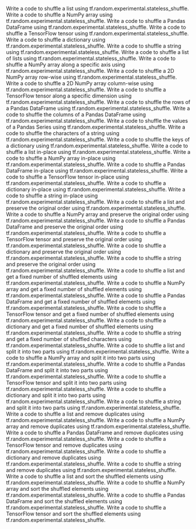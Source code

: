 Write a code to shuffle a list using tf.random.experimental.stateless_shuffle.
Write a code to shuffle a NumPy array using tf.random.experimental.stateless_shuffle.
Write a code to shuffle a Pandas DataFrame using tf.random.experimental.stateless_shuffle.
Write a code to shuffle a TensorFlow tensor using tf.random.experimental.stateless_shuffle.
Write a code to shuffle a dictionary using tf.random.experimental.stateless_shuffle.
Write a code to shuffle a string using tf.random.experimental.stateless_shuffle.
Write a code to shuffle a list of lists using tf.random.experimental.stateless_shuffle.
Write a code to shuffle a NumPy array along a specific axis using tf.random.experimental.stateless_shuffle.
Write a code to shuffle a 2D NumPy array row-wise using tf.random.experimental.stateless_shuffle.
Write a code to shuffle a 2D NumPy array column-wise using tf.random.experimental.stateless_shuffle.
Write a code to shuffle a TensorFlow tensor along a specific dimension using tf.random.experimental.stateless_shuffle.
Write a code to shuffle the rows of a Pandas DataFrame using tf.random.experimental.stateless_shuffle.
Write a code to shuffle the columns of a Pandas DataFrame using tf.random.experimental.stateless_shuffle.
Write a code to shuffle the values of a Pandas Series using tf.random.experimental.stateless_shuffle.
Write a code to shuffle the characters of a string using tf.random.experimental.stateless_shuffle.
Write a code to shuffle the keys of a dictionary using tf.random.experimental.stateless_shuffle.
Write a code to shuffle a list in-place using tf.random.experimental.stateless_shuffle.
Write a code to shuffle a NumPy array in-place using tf.random.experimental.stateless_shuffle.
Write a code to shuffle a Pandas DataFrame in-place using tf.random.experimental.stateless_shuffle.
Write a code to shuffle a TensorFlow tensor in-place using tf.random.experimental.stateless_shuffle.
Write a code to shuffle a dictionary in-place using tf.random.experimental.stateless_shuffle.
Write a code to shuffle a string in-place using tf.random.experimental.stateless_shuffle.
Write a code to shuffle a list and preserve the original order using tf.random.experimental.stateless_shuffle.
Write a code to shuffle a NumPy array and preserve the original order using tf.random.experimental.stateless_shuffle.
Write a code to shuffle a Pandas DataFrame and preserve the original order using tf.random.experimental.stateless_shuffle.
Write a code to shuffle a TensorFlow tensor and preserve the original order using tf.random.experimental.stateless_shuffle.
Write a code to shuffle a dictionary and preserve the original order using tf.random.experimental.stateless_shuffle.
Write a code to shuffle a string and preserve the original order using tf.random.experimental.stateless_shuffle.
Write a code to shuffle a list and get a fixed number of shuffled elements using tf.random.experimental.stateless_shuffle.
Write a code to shuffle a NumPy array and get a fixed number of shuffled elements using tf.random.experimental.stateless_shuffle.
Write a code to shuffle a Pandas DataFrame and get a fixed number of shuffled elements using tf.random.experimental.stateless_shuffle.
Write a code to shuffle a TensorFlow tensor and get a fixed number of shuffled elements using tf.random.experimental.stateless_shuffle.
Write a code to shuffle a dictionary and get a fixed number of shuffled elements using tf.random.experimental.stateless_shuffle.
Write a code to shuffle a string and get a fixed number of shuffled characters using tf.random.experimental.stateless_shuffle.
Write a code to shuffle a list and split it into two parts using tf.random.experimental.stateless_shuffle.
Write a code to shuffle a NumPy array and split it into two parts using tf.random.experimental.stateless_shuffle.
Write a code to shuffle a Pandas DataFrame and split it into two parts using tf.random.experimental.stateless_shuffle.
Write a code to shuffle a TensorFlow tensor and split it into two parts using tf.random.experimental.stateless_shuffle.
Write a code to shuffle a dictionary and split it into two parts using tf.random.experimental.stateless_shuffle.
Write a code to shuffle a string and split it into two parts using tf.random.experimental.stateless_shuffle.
Write a code to shuffle a list and remove duplicates using tf.random.experimental.stateless_shuffle.
Write a code to shuffle a NumPy array and remove duplicates using tf.random.experimental.stateless_shuffle.
Write a code to shuffle a Pandas DataFrame and remove duplicates using tf.random.experimental.stateless_shuffle.
Write a code to shuffle a TensorFlow tensor and remove duplicates using tf.random.experimental.stateless_shuffle.
Write a code to shuffle a dictionary and remove duplicates using tf.random.experimental.stateless_shuffle.
Write a code to shuffle a string and remove duplicates using tf.random.experimental.stateless_shuffle.
Write a code to shuffle a list and sort the shuffled elements using tf.random.experimental.stateless_shuffle.
Write a code to shuffle a NumPy array and sort the shuffled elements using tf.random.experimental.stateless_shuffle.
Write a code to shuffle a Pandas DataFrame and sort the shuffled elements using tf.random.experimental.stateless_shuffle.
Write a code to shuffle a TensorFlow tensor and sort the shuffled elements using tf.random.experimental.stateless_shuffle.